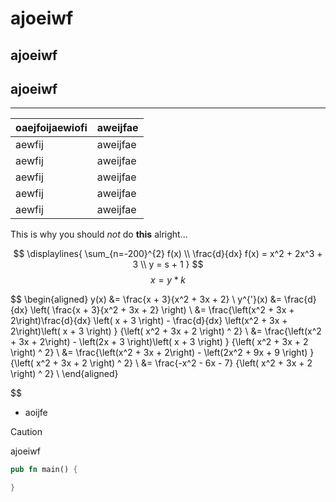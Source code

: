 # ajoeiwf
## ajoeiwf
## ajoeiwf

-------

| oaejfoijaewiofi | aweijfae | 
| --------------- | -------- | 
| aewfij          | aweijfae |
| aewfij          | aweijfae | 
| aewfij          | aweijfae | 
| aewfij          | aweijfae | 
| aewfij          | aweijfae | 


This is why you should *not* do __this__ alright...

$$
\displaylines{
    \sum_{n=-200}^{2} f(x) \\
    \frac{d}{dx} f(x) = x^2 + 2x^3 + 3 \\
    y = s + 1
}
$$
$$
x = y * k
$$

$$
\begin{aligned}
y(x) &= \frac{x + 3}{x^2 + 3x + 2} \\
y^{'}(x) &= \frac{d}{dx} \left( \frac{x + 3}{x^2 + 3x + 2} \right) \\
         &= \frac{\left(x^2 + 3x + 2\right)\frac{d}{dx} \left( x + 3 \right) - \frac{d}{dx} \left(x^2 + 3x + 2\right)\left( x + 3 \right) } {\left( x^2 + 3x + 2 \right) ^ 2} \\
         &= \frac{\left(x^2 + 3x + 2\right) - \left(2x + 3 \right)\left( x + 3 \right) } {\left( x^2 + 3x + 2 \right) ^ 2} \\
         &= \frac{\left(x^2 + 3x + 2\right) - \left(2x^2 + 9x + 9 \right) } {\left( x^2 + 3x + 2 \right) ^ 2} \\
         &= \frac{-x^2 - 6x - 7} {\left( x^2 + 3x + 2 \right) ^ 2} \\
\end{aligned}




$$


- aoijfe

> [!CAUTION]
> ajoeiwf

```rust
pub fn main() {

}
```
